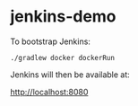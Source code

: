 # jenkins-demo

To bootstrap Jenkins:

`./gradlew docker dockerRun`


Jenkins will then be available at:

[http://localhost:8080](http://localhost:8080)

